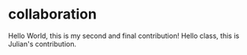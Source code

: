 # collaboration

Hello World, this is my second and final contribution!
Hello class, this is Julian's contribution.
